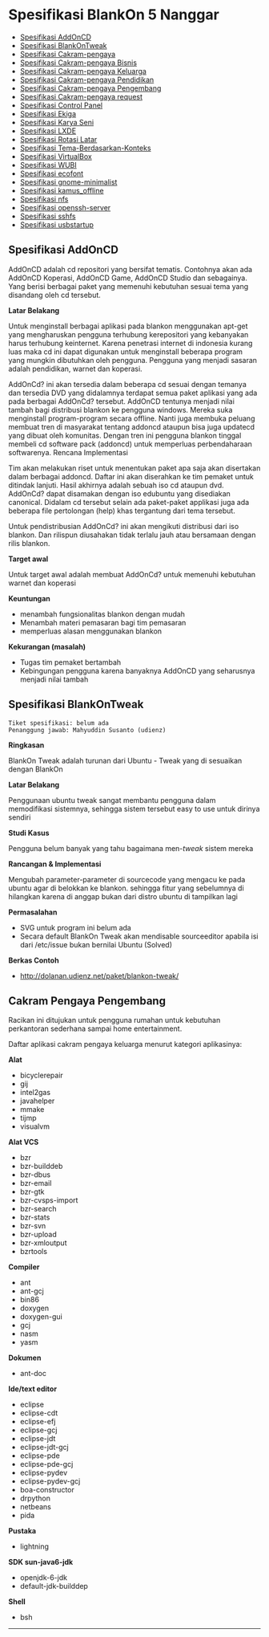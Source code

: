 # Spesifikasi BlankOn 5 Nanggar

  + [Spesifikasi AddOnCD](http://dev.blankonlinux.or.id/wiki/5/Spesifikasi/AddOnCD)
  + [Spesifikasi BlankOnTweak](http://dev.blankonlinux.or.id/wiki/5/Spesifikasi/BlankOnTweak)
  + [Spesifikasi Cakram-pengaya](http://dev.blankonlinux.or.id/wiki/5/Spesifikasi/Cakram-pengaya)
  + [Spesifikasi Cakram-pengaya Bisnis](http://dev.blankonlinux.or.id/wiki/5/Spesifikasi/Cakram-pengaya/Bisnis)
  + [Spesifikasi Cakram-pengaya Keluarga](http://dev.blankonlinux.or.id/wiki/5/Spesifikasi/Cakram-pengaya/Keluarga)
  + [Spesifikasi Cakram-pengaya Pendidikan](http://dev.blankonlinux.or.id/wiki/5/Spesifikasi/Cakram-pengaya/Pendidikan)
  + [Spesifikasi Cakram-pengaya Pengembang](http://dev.blankonlinux.or.id/wiki/5/Spesifikasi/Cakram-pengaya/Pengembang)
  + [Spesifikasi Cakram-pengaya request](http://dev.blankonlinux.or.id/wiki/5/Spesifikasi/Cakram-pengaya/request)
  + [Spesifikasi Control Panel](http://dev.blankonlinux.or.id/wiki/5/Spesifikasi/ControlPanel)
  + [Spesifikasi Ekiga](http://dev.blankonlinux.or.id/wiki/5/Spesifikasi/Ekiga)
  + [Spesifikasi Karya Seni](http://dev.blankonlinux.or.id/wiki/5/Spesifikasi/KaryaSeni)
  + [Spesifikasi LXDE](http://dev.blankonlinux.or.id/wiki/5/Spesifikasi/LXDE)
  + [Spesifikasi Rotasi Latar](http://dev.blankonlinux.or.id/wiki/5/Spesifikasi/RotasiLatar)
  + [Spesifikasi Tema-Berdasarkan-Konteks](http://dev.blankonlinux.or.id/wiki/5/Spesifikasi/Tema-Berdasarkan-Konteks)
  + [Spesifikasi VirtualBox](http://dev.blankonlinux.or.id/wiki/5/Spesifikasi/VirtualBox)
  + [Spesifikasi WUBI](http://dev.blankonlinux.or.id/wiki/5/Spesifikasi/WUBI)
  + [Spesifikasi ecofont](http://dev.blankonlinux.or.id/wiki/5/Spesifikasi/ecofont)
  + [Spesifikasi gnome-minimalist](http://dev.blankonlinux.or.id/wiki/5/Spesifikasi/gnome-minimalist)
  + [Spesifikasi kamus_offline](http://dev.blankonlinux.or.id/wiki/5/Spesifikasi/kamus_offline)
  + [Spesifikasi nfs](http://dev.blankonlinux.or.id/wiki/5/Spesifikasi/nfs)
  + [Spesifikasi openssh-server](http://dev.blankonlinux.or.id/wiki/5/Spesifikasi/openssh-server)
  + [Spesifikasi sshfs](http://dev.blankonlinux.or.id/wiki/5/Spesifikasi/sshfs)
  + [Spesifikasi usbstartup](http://dev.blankonlinux.or.id/wiki/5/Spesifikasi/usbstartup)


## Spesifikasi AddOnCD
AddOnCD adalah cd repositori yang bersifat tematis. Contohnya akan ada AddOnCD Koperasi, AddOnCD Game, AddOnCD Studio dan sebagainya. Yang berisi berbagai paket yang memenuhi kebutuhan sesuai tema yang disandang oleh cd tersebut.

**Latar Belakang**

Untuk menginstall berbagai aplikasi pada blankon menggunakan apt-get yang mengharuskan pengguna terhubung kerepositori yang kebanyakan harus terhubung keinternet. Karena penetrasi internet di indonesia kurang luas maka cd ini dapat digunakan untuk menginstall beberapa program yang mungkin dibutuhkan oleh pengguna. Pengguna yang menjadi sasaran adalah pendidikan, warnet dan koperasi.

AddOnCd? ini akan tersedia dalam beberapa cd sesuai dengan temanya dan tersedia DVD yang didalamnya terdapat semua paket aplikasi yang ada pada berbagai AddOnCd? tersebut. AddOnCD tentunya menjadi nilai tambah bagi distribusi blankon ke pengguna windows. Mereka suka menginstall program-program secara offline. Nanti juga membuka peluang membuat tren di masyarakat tentang addoncd ataupun bisa juga updatecd yang dibuat oleh komunitas. Dengan tren ini pengguna blankon tinggal membeli cd software pack (addoncd) untuk memperluas perbendaharaan softwarenya.
Rencana Implementasi

Tim akan melakukan riset untuk menentukan paket apa saja akan disertakan dalam berbagai addoncd. Daftar ini akan diserahkan ke tim pemaket untuk ditindak lanjuti. Hasil akhirnya adalah sebuah iso cd ataupun dvd. AddOnCd? dapat disamakan dengan iso edubuntu yang disediakan canonical. Didalam cd tersebut selain ada paket-paket applikasi juga ada beberapa file pertolongan (help) khas tergantung dari tema tersebut.

Untuk pendistribusian AddOnCd? ini akan mengikuti distribusi dari iso blankon. Dan rilispun diusahakan tidak terlalu jauh atau bersamaan dengan rilis blankon.

**Target awal**

Untuk target awal adalah membuat AddOnCd? untuk memenuhi kebutuhan warnet dan koperasi

**Keuntungan**
  + menambah fungsionalitas blankon dengan mudah
  + Menambah materi pemasaran bagi tim pemasaran
  + memperluas alasan menggunakan blankon 

**Kekurangan (masalah)**
  + Tugas tim pemaket bertambah
  + Kebingungan pengguna karena banyaknya AddOnCD yang seharusnya menjadi nilai tambah 
  
## Spesifikasi BlankOnTweak
    Tiket spesifikasi: belum ada
    Penanggung jawab: Mahyuddin Susanto (udienz) 

**Ringkasan**

BlankOn Tweak adalah turunan dari Ubuntu - Tweak yang di sesuaikan dengan BlankOn

**Latar Belakang**

Penggunaan ubuntu tweak sangat membantu pengguna dalam memodifikasi sistemnya, sehingga sistem tersebut easy to use untuk dirinya sendiri

**Studi Kasus**

Pengguna belum banyak yang tahu bagaimana men-*tweak* sistem mereka 

**Rancangan & Implementasi**

Mengubah parameter-parameter di sourcecode yang mengacu ke pada ubuntu agar di belokkan ke blankon. sehingga fitur yang sebelumnya di hilangkan karena di anggap bukan dari distro ubuntu di tampilkan lagi 

**Permasalahan**

  + SVG untuk program ini belum ada 
  + Secara default BlankOn Tweak akan mendisable sourceeditor apabila isi dari /etc/issue bukan bernilai Ubuntu (Solved) 

**Berkas Contoh**

+ http://dolanan.udienz.net/paket/blankon-tweak/ 

## Cakram Pengaya Pengembang
Racikan ini ditujukan untuk pengguna rumahan untuk kebutuhan perkantoran sederhana sampai home entertainment.

Daftar aplikasi cakram pengaya keluarga menurut kategori aplikasinya:

**Alat**
  + bicyclerepair
  + gij
  + intel2gas
  + javahelper
  + mmake
  + tijmp
  + visualvm

**Alat VCS**
  + bzr
  + bzr-builddeb
  + bzr-dbus
  + bzr-email
  + bzr-gtk
  + bzr-cvsps-import
  + bzr-search
  + bzr-stats
  + bzr-svn
  + bzr-upload
  + bzr-xmloutput
  + bzrtools

**Compiler**
  + ant
  + ant-gcj
  + bin86
  + doxygen
  + doxygen-gui
  + gcj
  + nasm
  + yasm

**Dokumen**
  + ant-doc

**Ide/text editor**
  + eclipse
  + eclipse-cdt
  + eclipse-efj
  + eclipse-gcj
  + eclipse-jdt
  + eclipse-jdt-gcj
  + eclipse-pde
  + eclipse-pde-gcj
  + eclipse-pydev
  + eclipse-pydev-gcj
  + boa-constructor
  + drpython
  + netbeans
  + pida

**Pustaka**
  + lightning

**SDK sun-java6-jdk**
  + openjdk-6-jdk
  + default-jdk-builddep

**Shell**
  + bsh


---
 



